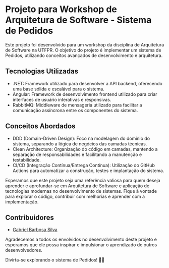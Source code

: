 # Projeto para Workshop de Arquitetura de Software - Sistema de Pedidos

Este projeto foi desenvolvido para um workshop da disciplina de Arquitetura de Software na UTFPR. O objetivo do projeto é implementar um sistema de Pedidos, utilizando conceitos avançados de desenvolvimento e arquitetura.

## Tecnologias Utilizadas

- .NET: Framework utilizado para desenvolver a API backend, oferecendo uma base sólida e escalável para o sistema.
- Angular: Framework de desenvolvimento frontend utilizado para criar interfaces de usuário interativas e responsivas.
- RabbitMQ: Middleware de mensageria utilizado para facilitar a comunicação assíncrona entre os componentes do sistema.

## Conceitos Abordados

- DDD (Domain-Driven Design): Foco na modelagem do domínio do sistema, separando a lógica de negócios das camadas técnicas.
- Clean Architecture: Organização do código em camadas, mantendo a separação de responsabilidades e facilitando a manutenção e testabilidade.
- CI/CD (Integração Contínua/Entrega Contínua): Utilização do GitHub Actions para automatizar a construção, testes e implantação do sistema.

Esperamos que este projeto seja uma referência valiosa para quem deseja aprender e aprofundar-se em Arquitetura de Software e aplicação de tecnologias modernas no desenvolvimento de sistemas. Fique à vontade para explorar o código, contribuir com melhorias e aprender com a implementação.

## Contribuidores

- [Gabriel Barbosa Silva](https://github.com/gabrielbsx)

Agradecemos a todos os envolvidos no desenvolvimento deste projeto e esperamos que ele possa inspirar e impulsionar o aprendizado de outros desenvolvedores.

Divirta-se explorando o sistema de Pedidos! 🛒🚀
